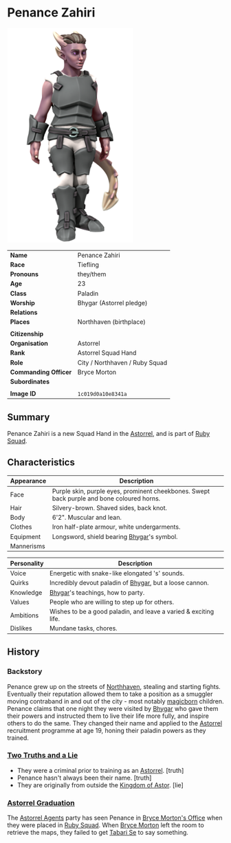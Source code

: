 # Penance Zahiri

<img src="https://raw.githubusercontent.com/jesskelsall/astarus-images/main/people/portraits/1c019d0a10e8341a.png" height="500" />

|||
| --- | --- |
| **Name** | Penance Zahiri | character.3
| **Race** | Tiefling |
| **Pronouns** | they/them |
| **Age** | 23 |
| **Class** | Paladin |
| **Worship** | Bhygar (Astorrel pledge) |
| **Relations** | |
| **Places** | Northhaven (birthplace) |
|||
| **Citizenship** | |
| **Organisation** | Astorrel |
| **Rank** | Astorrel Squad Hand |
| **Role** | City / Northhaven / Ruby Squad |
| **Commanding Officer** | Bryce Morton |
| **Subordinates** | |
|||
| **Image ID** | `1c019d0a10e8341a` |

## Summary

Penance Zahiri is a new Squad Hand in the [Astorrel](../civilisations/kingdom-of-astor/organisations/astorrel/astorrel.md), and is part of [Ruby Squad](../civilisations/kingdom-of-astor/organisations/astorrel/squads/ruby.md).

## Characteristics

| Appearance | Description |
| --- | --- |
| Face | Purple skin, purple eyes, prominent cheekbones. Swept back purple and bone coloured horns. |
| Hair | Silvery-brown. Shaved sides, back knot. |
| Body | 6'2". Muscular and lean. |
| Clothes | Iron half-plate armour, white undergarments. |
| Equipment | Longsword, shield bearing [Bhygar](../gods/gods/bhygar.md)'s symbol. |
| Mannerisms | |

| Personality | Description |
| --- | --- |
| Voice | Energetic with snake-like elongated 's' sounds. |
| Quirks | Incredibly devout paladin of [Bhygar](../gods/gods/bhygar.md), but a loose cannon. |
| Knowledge | [Bhygar](../gods/gods/bhygar.md)'s teachings, how to party. |
| Values | People who are willing to step up for others. |
| Ambitions | Wishes to be a good paladin, and leave a varied & exciting life. |
| Dislikes | Mundane tasks, chores. |

## History

### Backstory

Penance grew up on the streets of [Northhaven](../places/cities/northhaven.md), stealing and starting fights. Eventually their reputation allowed them to take a position as a smuggler moving contraband in and out of the city - most notably [magicborn](../civilisations/kingdom-of-astor/magicborn.md) children. Penance claims that one night they were visited by [Bhygar](../gods/gods/bhygar.md) who gave them their powers and instructed them to live their life more fully, and inspire others to do the same. They changed their name and applied to the [Astorrel](../civilisations/kingdom-of-astor/organisations/astorrel/astorrel.md) recruitment programme at age 19, honing their paladin powers as they trained.

### [Two Truths and a Lie](../../campaigns/astorrel-agents/two-truths-and-a-lie.md)

- They were a criminal prior to training as an [Astorrel](../civilisations/kingdom-of-astor/organisations/astorrel/astorrel.md). [truth]
- Penance hasn't always been their name. [truth]
- They are originally from outside the [Kingdom of Astor](../civilisations/kingdom-of-astor/README.md). [lie]

### [Astorrel Graduation](../../campaigns/astorrel-agents/storylines/astorrel-graduation.md)

The [Astorrel Agents](../../campaigns/astorrel-agents/astorrel-agents.md) party has seen Penance in [Bryce Morton's Office](../places/buildings/bryce-mortons-office.md) when they were placed in [Ruby Squad](../civilisations/kingdom-of-astor/organisations/astorrel/squads/ruby.md). When [Bryce Morton](bryce-morton.md) left the room to retrieve the maps, they failed to get [Tabari Se](tabari-se.md) to say something.
